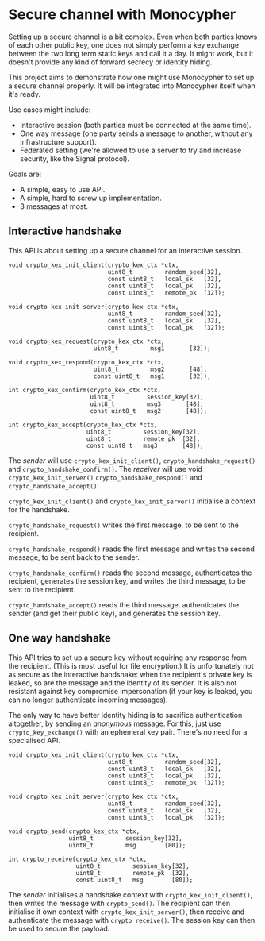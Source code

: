 Secure channel with Monocypher
==============================

Setting up a secure channel is a bit complex. Even when both parties
knows of each other public key, one does not simply perform a key
exchange between the two long term static keys and call it a day.
It might work, but it doesn't provide any kind of forward secrecy or
identity hiding.

This project aims to demonstrate how one might use Monocypher to set up
a secure channel properly.  It will be integrated into Monocypher itself
when it's ready.

Use cases might include:

- Interactive session (both parties must be connected at the same time).
- One way message (one party sends a message to another, without any
  infrastructure support).
- Federated setting (we're allowed to use a server to try and increase
  security, like the Signal protocol).

Goals are:

- A simple, easy to use API.
- A simple, hard to screw up implementation.
- 3 messages at most.


Interactive handshake
---------------------

This API is about setting up a secure channel for an interactive
session.

    void crypto_kex_init_client(crypto_kex_ctx *ctx,
                                uint8_t         random_seed[32],
                                const uint8_t   local_sk   [32],
                                const uint8_t   local_pk   [32],
                                const uint8_t   remote_pk  [32]);

    void crypto_kex_init_server(crypto_kex_ctx *ctx,
                                uint8_t         random_seed[32],
                                const uint8_t   local_sk   [32],
                                const uint8_t   local_pk   [32]);

    void crypto_kex_request(crypto_kex_ctx *ctx,
                            uint8_t         msg1       [32]);

    void crypto_kex_respond(crypto_kex_ctx *ctx,
                            uint8_t         msg2       [48],
                            const uint8_t   msg1       [32]);

    int crypto_kex_confirm(crypto_kex_ctx *ctx,
                           uint8_t         session_key[32],
                           uint8_t         msg3       [48],
                           const uint8_t   msg2       [48]);

    int crypto_kex_accept(crypto_kex_ctx *ctx,
                          uint8_t         session_key[32],
                          uint8_t         remote_pk  [32],
                          const uint8_t   msg3       [48]);

The _sender_ will use `crypto_kex_init_client()`,
`crypto_handshake_request()` and `crypto_handshake_confirm()`. The
_receiver_ will use void `crypto_kex_init_server()`
`crypto_handshake_respond()` and `crypto_handshake_accept()`.

`crypto_kex_init_client()` and `crypto_kex_init_server()` initialise a
context for the handshake.

`crypto_handshake_request()` writes the first message, to be sent to the
recipient.

`crypto_handshake_respond()` reads the first message and writes the
second message, to be sent back to the sender.

`crypto_handshake_confirm()` reads the second message, authenticates the
recipient, generates the session key, and writes the third message, to
be sent to the recipient.

`crypto_handshake_accept()` reads the third message, authenticates the
sender (and get their public key), and generates the session key.


One way handshake
-----------------

This API tries to set up a secure key without requiring any response
from the recipient.  (This is most useful for file encryption.) It is
unfortunately not as secure as the interactive handshake: when the
recipient's private key is leaked, so are the message and the identity of
its sender. It is also not resistant against key compromise
impersonation (if your key is leaked, you can no longer authenticate
incoming messages).

The only way to have better identity hiding is to sacrifice
authentication altogether, by sending an _anonymous_ message.  For this,
just use `crypto_key_exchange()` with an ephemeral key pair.  There's no
need for a specialised API.

    void crypto_kex_init_client(crypto_kex_ctx *ctx,
                                uint8_t         random_seed[32],
                                const uint8_t   local_sk   [32],
                                const uint8_t   local_pk   [32],
                                const uint8_t   remote_pk  [32]);

    void crypto_kex_init_server(crypto_kex_ctx *ctx,
                                uint8_t         random_seed[32],
                                const uint8_t   local_sk   [32],
                                const uint8_t   local_pk   [32]);

    void crypto_send(crypto_kex_ctx *ctx,
                     uint8_t         session_key[32],
                     uint8_t         msg        [80]);

    int crypto_receive(crypto_kex_ctx *ctx,
                       uint8_t         session_key[32],
                       uint8_t         remote_pk  [32],
                       const uint8_t   msg        [80]);

The _sender_ initialises a handshake context with
`crypto_kex_init_client()`, then writes the message with
`crypto_send()`. The recipient can then initialise it own context with
`crypto_kex_init_server()`, then receive and authenticate the message
with `crypto_receive()`.  The session key can then be used to secure the
payload.
